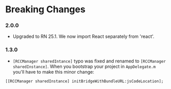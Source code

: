 # Breaking Changes

### 2.0.0

* Upgraded to RN 25.1. We now import React separately from 'react'.

### 1.3.0

* `[RCCManager sharedIntance]` typo was fixed and renamed to `[RCCManager sharedInstance]`. When you bootstrap your project in `AppDelegate.m` you'll have to make this minor change:
```objc
[[RCCManager sharedInstance] initBridgeWithBundleURL:jsCodeLocation];
```
